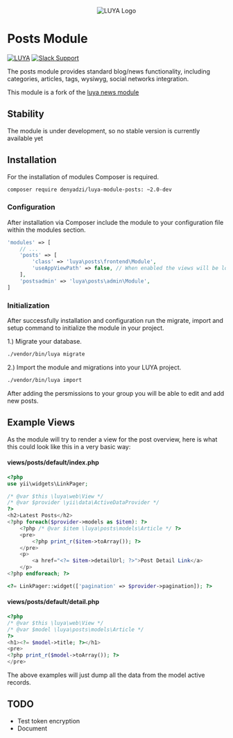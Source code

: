 <p align="center">
  <img src="https://raw.githubusercontent.com/luyadev/luya/master/docs/logo/luya-logo-0.2x.png" alt="LUYA Logo"/>
</p>

# Posts Module

[![LUYA](https://img.shields.io/badge/Powered%20by-LUYA-brightgreen.svg)](https://luya.io)
[![Slack Support](https://img.shields.io/badge/Slack-luyadev-yellowgreen.svg)](https://slack.luya.io/)

The posts module provides standard blog/news functionality, including categories, articles, tags, wysiwyg, social networks integration.

This module is a fork of the [luya news module](https://github.com/luyadev/luya-module-news)

## Stability

The module is under development, so no stable version is currently available yet

## Installation

For the installation of modules Composer is required.

```sh
composer require denyadzi/luya-module-posts: ~2.0-dev
```

### Configuration

After installation via Composer include the module to your configuration file within the modules section.

```php
'modules' => [
    // ...
    'posts' => [
    	'class' => 'luya\posts\frontend\Module',
    	'useAppViewPath' => false, // When enabled the views will be looked up in the @app/views folder, otherwise the views shipped with the module will be used.
    ],
    'postsadmin' => 'luya\posts\admin\Module',
]
```

### Initialization 

After successfully installation and configuration run the migrate, import and setup command to initialize the module in your project.

1.) Migrate your database.

```sh
./vendor/bin/luya migrate
```

2.) Import the module and migrations into your LUYA project.

```sh
./vendor/bin/luya import
```

After adding the persmissions to your group you will be able to edit and add new posts.

## Example Views

As the module will try to render a view for the post overview, here is what this could look like this in a very basic way:

#### views/posts/default/index.php

```php
<?php
use yii\widgets\LinkPager;

/* @var $this \luya\web\View */
/* @var $provider \yii\data\ActiveDataProvider */
?>
<h2>Latest Posts</h2>
<?php foreach($provider->models as $item): ?>
    <?php /* @var $item \luya\posts\models\Article */ ?>
    <pre>
        <?php print_r($item->toArray()); ?>
    </pre>
    <p>
        <a href="<?= $item->detailUrl; ?>">Post Detail Link</a>
    </p>
<?php endforeach; ?>

<?= LinkPager::widget(['pagination' => $provider->pagination]); ?>
```

#### views/posts/default/detail.php

```php
<?php
/* @var $this \luya\web\View */
/* @var $model \luya\posts\models\Article */
?>
<h1><?= $model->title; ?></h1>
<pre>
<?php print_r($model->toArray()); ?>
</pre>
```

The above examples will just dump all the data from the model active records.

## TODO

* Test token encryption  
* Document  
